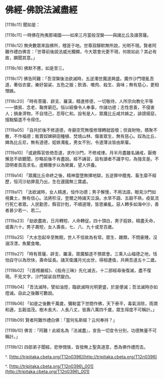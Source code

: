 # 佛經-佛說法滅盡經

\[1118c11] 聞如是：

\[1118c11] 一時佛在拘夷那竭國——如來三月當般涅槃——與諸比丘及諸菩薩。

\[1118c12] 無央數眾來詣佛所，稽首于地。世尊寂靜默無所說，光明不現。賢者阿難作禮白佛言：「世尊前後說法威光獨顯，今大眾會光更不現，何故如此？其必有故，願聞其意。」

\[1118c16] 佛默不應，如是至三。

\[1118c17] 佛告阿難：「吾涅槃後法欲滅時，五逆濁世魔道興盛。魔作沙門壞亂吾道，著俗衣裳，樂好袈裟、五色之服；飲酒、噉肉、殺生、貪味；無有慈心，更相憎嫉。

\[1118c20] 「時有菩薩、辟支、羅漢，精進修德，一切敬待，人所宗向教化平等——憐貧、念老、鞠育窮厄。恒以經像令人奉事，作諸功德；志性恩善，不侵害人；損身濟物，不自惜己，忍辱仁和。設有是人，眾魔比丘咸共嫉之，誹謗揚惡，擯黜驅遣不令得住。

\[1119a05] 「自共於後不修道德，寺廟空荒無復修理轉就毀壞；但貪財物，積聚不散，不作福德；販賣奴婢耕田種植、焚燒山林、傷害眾生，無有慈心。奴為比丘、婢為比丘尼，無有道德，婬妷濁亂，男女不別，令道薄淡皆由斯輩。

\[1119a10] 「或避縣官依倚吾道，求作沙門，不修戒律。月半月盡雖名誦戒，厭倦懈怠不欲聽聞，抄略前後不肯盡說。經不誦習，設有讀者不識字句，為強言是。不諮明者貢高求名，虛顯雅步以為榮冀，望人供養。

\[1119a14] 「眾魔比丘命終之後，精神當墮無擇地獄，五逆罪中餓鬼、畜生靡不經歷，恒河沙劫罪竟乃出，生在邊國無三寶處。

\[1119a17] 「法欲滅時，女人精進，恒作功德；男子懈慢，不用法語，眼見沙門如視糞土，無有信心。法將殄沒，登爾之時諸天泣淚。水旱不調、五穀不熟，疫氣流行死亡者眾。人民勤苦，縣官計剋，不順道理，皆思樂亂。惡人轉多如海中沙，善者甚少若一、若二。

\[1119a23] 「劫欲盡故，日月轉短、人命轉促。四十頭白，男子婬妷，精盡夭命，或壽六十。男子壽短，女人壽長，七、八、九十或至百歲。

\[1119a25] 「大水忽起卒至無期，世人不信故為有常。眾生、雜類，不問豪賤，沒溺浮漂，魚鱉食噉。

\[1119a27] 「時有菩薩、辟支、羅漢，眾魔驅逐不預眾會。三乘入山福德之地，恬怕自守以為欣快，壽命延長。諸天衛護月光出世，得相遭值，共興吾道五十二歲。

\[1119b02] 「《首楞嚴經》、《般舟三昧》先化滅去，十二部經尋後復滅，盡不復現。不見文字，沙門袈裟自然變白。

\[1119b04] 「吾法滅時，譬如油燈，臨欲滅時光明更盛，於是便滅；吾法滅時亦如燈滅。自此之後難可數說。

\[1119b06] 「如是之後數千萬歲，彌勒當下世間作佛，天下泰平，毒氣消除，雨潤和適，五穀滋茂。樹木長大、人長八丈，皆壽八萬四千歲，眾生得度不可稱計。」

\[1119b09] 賢者阿難作禮白佛：「當何名斯經？云何奉持？」

\[1119b10] 佛言：「阿難！此經名為『法滅盡』，宣告一切宜令分別，功德無量不可稱計。」

\[1119b12] 四部弟子聞經，悲慘惆悵，皆發無上聖真道意，悉為佛作禮而去。

^. [http://tripitaka.cbeta.org/T12n0396](http://tripitaka.cbeta.org/T12n0396)

^. [http://tripitaka.cbeta.org/T12n0396\_001](http://tripitaka.cbeta.org/T12n0396\_001)
